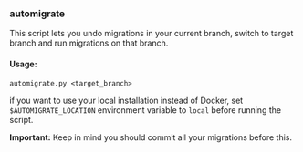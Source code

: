 ### automigrate

This script lets you undo migrations in your current branch, switch to target branch and run migrations on that branch.

#### Usage:

```
automigrate.py <target_branch>

```

if you want to use your local installation instead of Docker, set `$AUTOMIGRATE_LOCATION` environment variable to `local` before running the script.

**Important:** Keep in mind you should commit all your migrations before this.

